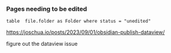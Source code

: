 
### Pages needing to be edited 

```dataview 
table  file.folder as Folder where status = "unedited"

```


https://joschua.io/posts/2023/09/01/obsidian-publish-dataview/

figure out the dataview issue 